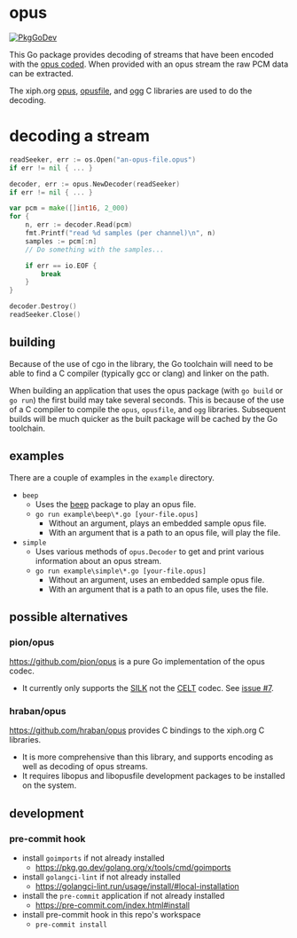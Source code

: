 # opus

[![PkgGoDev](https://pkg.go.dev/badge/github.com/pekim/opus)](https://pkg.go.dev/github.com/pekim/opus)

This Go package provides decoding of streams
that have been encoded with the
[opus coded](https://opus-codec.org/).
When provided with an opus stream the raw PCM data
can be extracted.

The xiph.org
[opus](https://github.com/xiph/opus),
[opusfile](https://github.com/xiph/opusfile), and
[ogg](https://github.com/xiph/ogg)
C libraries are used to do the decoding.

# decoding a stream

```go
readSeeker, err := os.Open("an-opus-file.opus")
if err != nil { ... }

decoder, err := opus.NewDecoder(readSeeker)
if err != nil { ... }

var pcm = make([]int16, 2_000)
for {
    n, err := decoder.Read(pcm)
    fmt.Printf("read %d samples (per channel)\n", n)
    samples := pcm[:n]
    // Do something with the samples...

    if err == io.EOF {
        break
    }
}

decoder.Destroy()
readSeeker.Close()
```

## building

Because of the use of cgo in the library,
the Go toolchain will need to be able to find a
C compiler (typically gcc or clang) and linker on the path.

When building an application that uses the opus package
(with `go build` or `go run`)
the first build may take several seconds.
This is because of the use of a C compiler to compile the
`opus`, `opusfile`, and `ogg` libraries.
Subsequent builds will be much quicker as the built package
will be cached by the Go toolchain.

## examples

There are a couple of examples in the `example` directory.

- `beep`
  - Uses the [beep](https://github.com/gopxl/beep) package to play an opus file.
  - `go run example\beep\*.go [your-file.opus]`
    - Without an argument, plays an embedded sample opus file.
    - With an argument that is a path to an opus file, will play the file.
- `simple`
  - Uses various methods of `opus.Decoder` to get and print various information
    about an opus stream.
  - `go run example\simple\*.go [your-file.opus]`
    - Without an argument, uses an embedded sample opus file.
    - With an argument that is a path to an opus file, uses the file.

## possible alternatives

### pion/opus

https://github.com/pion/opus is a pure Go implementation of the opus codec.

- It currently only supports
  the [SILK](https://en.wikipedia.org/wiki/SILK)
  not the [CELT](https://celt-codec.org/) codec.
  See [issue #7](https://github.com/pion/opus/issues/7).

### hraban/opus

https://github.com/hraban/opus provides C bindings to the xiph.org C libraries.

- It is more comprehensive than this library,
  and supports encoding as well as decoding of opus streams.
- It requires libopus and libopusfile development packages to be installed on the system.

## development

### pre-commit hook

- install `goimports` if not already installed
  - https://pkg.go.dev/golang.org/x/tools/cmd/goimports
- install `golangci-lint` if not already installed
  - https://golangci-lint.run/usage/install/#local-installation
- install the `pre-commit` application if not already installed
  - https://pre-commit.com/index.html#install
- install pre-commit hook in this repo's workspace
  - `pre-commit install`
